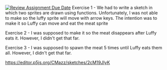 [![Review Assignment Due Date](https://classroom.github.com/assets/deadline-readme-button-8d59dc4de5201274e310e4c54b9627a8934c3b88527886e3b421487c677d23eb.svg)](https://classroom.github.com/a/2m6ACNyG)
Exercise 1 - We had to write a sketch in which two sprites are drawn using functions. Unfortunately, I was not able to make so the luffy sprite will move with arrow keys. The intention was to make it so Luffy can move and eat the meat sprite

Exercise 2 - I was supposed to make it so the meat disappears after Luffy eats it. However, I didn't get that far.

Exercise 3 - I was supposed to spawn the meat 5 times until Luffy eats them all. However, I didn't get that far.

https://editor.p5js.org/CMazz/sketches/2cM19JIyK
